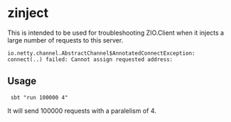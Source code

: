 # zinject

This is intended to be used for troubleshooting ZIO.Client when
it injects a large number of requests to this server.

```
io.netty.channel.AbstractChannel$AnnotatedConnectException: connect(..) failed: Cannot assign requested address:
```

## Usage

```
 sbt "run 100000 4"
```

It will send 100000 requests with a paralelism of 4.
